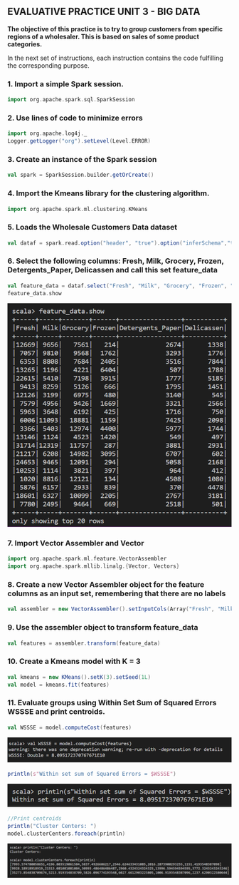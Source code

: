## EVALUATIVE PRACTICE UNIT 3 - BIG DATA

**The objective of this practice is to try to group customers from specific regions of a wholesaler. This is based on sales of some product categories.**

In the next set of instructions, each instruction contains the code fulfilling 
the corresponding purpose.

### 1. Import a simple Spark session.

```scala
import org.apache.spark.sql.SparkSession
```

### 2. Use lines of code to minimize errors

```scala
import org.apache.log4j._
Logger.getLogger("org").setLevel(Level.ERROR)
```

### 3. Create an instance of the Spark session

```scala
val spark = SparkSession.builder.getOrCreate()
```

### 4. Import the Kmeans library for the clustering algorithm.

```scala
import org.apache.spark.ml.clustering.KMeans
```

### 5. Loads the Wholesale Customers Data dataset

```scala
val dataf = spark.read.option("header", "true").option("inferSchema","true")csv("C:/Users/Admin/Documents/9no Semestre/Datos Masivos/GitHubJosafatGambino/BigData/evaluation/Wholesale_customers_data.csv")
```

### 6. Select the following columns: Fresh, Milk, Grocery, Frozen, Detergents_Paper, Delicassen and call this set feature_data

```scala
val feature_data = dataf.select("Fresh", "Milk", "Grocery", "Frozen", "Detergents_Paper", "Delicassen")
feature_data.show
```
![](https://github.com/JosafatGambino/BigData/blob/Unit_3/images/image01.PNG)

### 7. Import Vector Assembler and Vector

```scala
import org.apache.spark.ml.feature.VectorAssembler
import org.apache.spark.mllib.linalg.{Vector, Vectors}
```

### 8. Create a new Vector Assembler object for the feature columns as an input set, remembering that there are no labels

```scala
val assembler = new VectorAssembler().setInputCols(Array("Fresh", "Milk", "Grocery", "Frozen", "Detergents_Paper", "Delicassen")).setOutputCol("features")
```

### 9. Use the assembler object to transform feature_data

```scala
val features = assembler.transform(feature_data)
```

### 10. Create a Kmeans model with K = 3

```scala
val kmeans = new KMeans().setK(3).setSeed(1L)
val model = kmeans.fit(features)
```

### 11. Evaluate groups using Within Set Sum of Squared Errors WSSSE and print centroids.

```scala
val WSSSE = model.computeCost(features)
```
![](https://github.com/JosafatGambino/BigData/blob/Unit_3/images/image02.png)

```scala
println(s"Within set sum of Squared Errors = $WSSSE")
```
![](https://github.com/JosafatGambino/BigData/blob/Unit_3/images/image03.png)

```scala
//Print centroids
println("Cluster Centers: ")
model.clusterCenters.foreach(println)
```
![](https://github.com/JosafatGambino/BigData/blob/Unit_3/images/image04.png)
